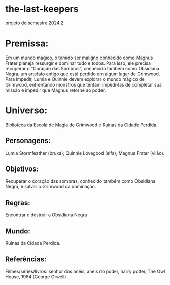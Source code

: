 # the-last-keepers
projeto do semestre 2024.2


# Premissa:
Em um mundo mágico, o temido ser maligno conhecido como Magnus Frater planeja ressurgir e dominar tudo e todos. Para isso, ele precisa recuperar o "Coração das Sombras", conhecido também como Obsidiana Negra, um artefato antigo que está perdido em algum lugar de Grimwood. 
Para impedir, Lumia e Quinnie devem explorar o mundo mágico de Grimwood, enfrentando monstros que tentam impedi-las de completar sua missão e impedir que Magnus retorne ao poder.

# Universo:
Biblioteca da Escola de Magia de Grimwood e Ruínas da Cidade Perdida.

## Personagens:

Lumia Stormfeather (bruxa); Quinnie Lovegood (elfa); Magnus Frater (vilão).

## Objetivos:

Recuperar o coração das sombras, conhecido também como Obsidiana Negra, e salvar o Grimwood da dominação.

## Regras: 

Encontrar e destruir a Obsidiana Negra

## Mundo:

Ruínas da Cidade Perdida. 

## Referências:


Filmes/séries/livros: senhor dos anéis, anéis do poder, harry potter, The Owl House, 1984 (George Orwell)
